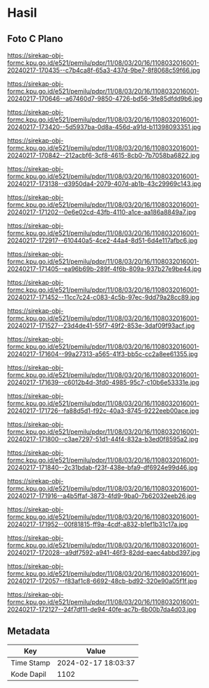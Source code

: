 # Hasil

## Foto C Plano

https://sirekap-obj-formc.kpu.go.id/e521/pemilu/pdpr/11/08/03/20/16/1108032016001-20240217-170435--c7b4ca8f-65a3-437d-9be7-8f8068c59f66.jpg

https://sirekap-obj-formc.kpu.go.id/e521/pemilu/pdpr/11/08/03/20/16/1108032016001-20240217-170646--a67460d7-9850-4726-bd56-3fe85dfdd9b6.jpg

https://sirekap-obj-formc.kpu.go.id/e521/pemilu/pdpr/11/08/03/20/16/1108032016001-20240217-173420--5d5937ba-0d8a-456d-a91d-b11398093351.jpg

https://sirekap-obj-formc.kpu.go.id/e521/pemilu/pdpr/11/08/03/20/16/1108032016001-20240217-170842--212acbf6-3cf8-4615-8cb0-7b7058ba6822.jpg

https://sirekap-obj-formc.kpu.go.id/e521/pemilu/pdpr/11/08/03/20/16/1108032016001-20240217-173138--d3950da4-2079-407d-ab1b-43c29969c143.jpg

https://sirekap-obj-formc.kpu.go.id/e521/pemilu/pdpr/11/08/03/20/16/1108032016001-20240217-171202--0e6e02cd-43fb-4110-a1ce-aa186a8849a7.jpg

https://sirekap-obj-formc.kpu.go.id/e521/pemilu/pdpr/11/08/03/20/16/1108032016001-20240217-172917--610440a5-4ce2-44a4-8d51-6d4e117afbc6.jpg

https://sirekap-obj-formc.kpu.go.id/e521/pemilu/pdpr/11/08/03/20/16/1108032016001-20240217-171405--ea96b69b-289f-4f6b-809a-937b27e9be44.jpg

https://sirekap-obj-formc.kpu.go.id/e521/pemilu/pdpr/11/08/03/20/16/1108032016001-20240217-171452--11cc7c24-c083-4c5b-97ec-9dd79a28cc89.jpg

https://sirekap-obj-formc.kpu.go.id/e521/pemilu/pdpr/11/08/03/20/16/1108032016001-20240217-171527--23d4de41-55f7-49f2-853e-3daf09f93acf.jpg

https://sirekap-obj-formc.kpu.go.id/e521/pemilu/pdpr/11/08/03/20/16/1108032016001-20240217-171604--99a27313-a565-41f3-bb5c-cc2a8ee61355.jpg

https://sirekap-obj-formc.kpu.go.id/e521/pemilu/pdpr/11/08/03/20/16/1108032016001-20240217-171639--c6012b4d-3fd0-4985-95c7-c10b6e53331e.jpg

https://sirekap-obj-formc.kpu.go.id/e521/pemilu/pdpr/11/08/03/20/16/1108032016001-20240217-171726--fa88d5d1-f92c-40a3-8745-9222eeb00ace.jpg

https://sirekap-obj-formc.kpu.go.id/e521/pemilu/pdpr/11/08/03/20/16/1108032016001-20240217-171800--c3ae7297-51d1-44f4-832a-b3ed0f8595a2.jpg

https://sirekap-obj-formc.kpu.go.id/e521/pemilu/pdpr/11/08/03/20/16/1108032016001-20240217-171840--2c31bdab-f23f-438e-bfa9-df6924e99d46.jpg

https://sirekap-obj-formc.kpu.go.id/e521/pemilu/pdpr/11/08/03/20/16/1108032016001-20240217-171916--a4b5ffaf-3873-4fd9-9ba0-7b62032eeb26.jpg

https://sirekap-obj-formc.kpu.go.id/e521/pemilu/pdpr/11/08/03/20/16/1108032016001-20240217-171952--00f81815-ff9a-4cdf-a832-b1ef1b31c17a.jpg

https://sirekap-obj-formc.kpu.go.id/e521/pemilu/pdpr/11/08/03/20/16/1108032016001-20240217-172028--a9df7592-a941-46f3-82dd-eaec4abbd397.jpg

https://sirekap-obj-formc.kpu.go.id/e521/pemilu/pdpr/11/08/03/20/16/1108032016001-20240217-172057--f83af1c8-6692-48cb-bd92-320e90a05f1f.jpg

https://sirekap-obj-formc.kpu.go.id/e521/pemilu/pdpr/11/08/03/20/16/1108032016001-20240217-172127--24f7df11-de94-40fe-ac7b-6b00b7da4d03.jpg


## Metadata

| Key        | Value               |
| ---------- | ------------------- |
| Time Stamp | 2024-02-17 18:03:37 |
| Kode Dapil | 1102                |



